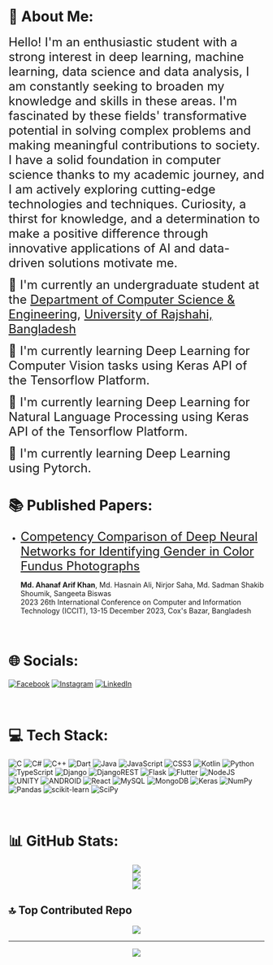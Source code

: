 # 💫 About Me:
<font size=5>Hello! I'm an enthusiastic student with a strong interest in deep learning, machine learning, data science and data analysis, I am constantly seeking to broaden my knowledge and skills in these areas. I'm fascinated by these fields' transformative potential in solving complex problems and making meaningful contributions to society. I have a solid foundation in computer science thanks to my academic journey, and I am actively exploring cutting-edge technologies and techniques. Curiosity, a thirst for knowledge, and a determination to make a positive difference through innovative applications of AI and data-driven solutions motivate me.</font>

<font size=5> 📖 I'm currently an undergraduate student at the [Department of Computer Science & Engineering](https://ru.ac.bd/cse), [University of Rajshahi, Bangladesh](https://ru.ac.bd)</font>

<font size=5>📍 I'm currently learning Deep Learning for Computer Vision tasks using Keras API of the Tensorflow Platform.</font>

<font size=5>📍 I'm currently learning Deep Learning for Natural Language Processing using Keras API of the Tensorflow Platform.</font>

<font size=5>📍 I'm currently learning Deep Learning using Pytorch.</font>

# 📚 Published Papers:
- <font size=5> [Competency Comparison of Deep Neural Networks for Identifying Gender in Color Fundus Photographs](https://doi.org/10.1109/ICCIT60459.2023.10441623)</font>

    **Md. Ahanaf Arif Khan**, Md. Hasnain Ali, Nirjor Saha, Md. Sadman Shakib Shoumik, Sangeeta Biswas
    <br> 2023 26th International Conference on Computer and Information Technology (ICCIT), 13-15 December 2023, Cox's Bazar, Bangladesh
<br><br><br>

# 🌐 Socials:
[![Facebook](https://img.shields.io/badge/Facebook-%231877F2.svg?logo=Facebook&logoColor=white)](https://facebook.com/ahanaf019) [![Instagram](https://img.shields.io/badge/Instagram-%23E4405F.svg?logo=Instagram&logoColor=white)](https://instagram.com/ahanaf019) [![LinkedIn](https://img.shields.io/badge/LinkedIn-%230077B5.svg?logo=linkedin&logoColor=white)](https://linkedin.com/in/ahanaf019) 
<br><br><br>

# 💻 Tech Stack:
![C](https://img.shields.io/badge/c-%2300599C.svg?style=for-the-badge&logo=c&logoColor=white) ![C#](https://img.shields.io/badge/c%23-%23239120.svg?style=for-the-badge&logo=c-sharp&logoColor=white) ![C++](https://img.shields.io/badge/c++-%2300599C.svg?style=for-the-badge&logo=c%2B%2B&logoColor=white) ![Dart](https://img.shields.io/badge/dart-%230175C2.svg?style=for-the-badge&logo=dart&logoColor=white) ![Java](https://img.shields.io/badge/java-%23ED8B00.svg?style=for-the-badge&logo=java&logoColor=white) ![JavaScript](https://img.shields.io/badge/javascript-%23323330.svg?style=for-the-badge&logo=javascript&logoColor=%23F7DF1E) ![CSS3](https://img.shields.io/badge/css3-%231572B6.svg?style=for-the-badge&logo=css3&logoColor=white) ![Kotlin](https://img.shields.io/badge/kotlin-%230095D5.svg?style=for-the-badge&logo=kotlin&logoColor=white) ![Python](https://img.shields.io/badge/python-3670A0?style=for-the-badge&logo=python&logoColor=ffdd54) ![TypeScript](https://img.shields.io/badge/typescript-%23007ACC.svg?style=for-the-badge&logo=typescript&logoColor=white) ![Django](https://img.shields.io/badge/django-%23092E20.svg?style=for-the-badge&logo=django&logoColor=white) ![DjangoREST](https://img.shields.io/badge/DJANGO-REST-ff1709?style=for-the-badge&logo=django&logoColor=white&color=ff1709&labelColor=gray) ![Flask](https://img.shields.io/badge/flask-%23000.svg?style=for-the-badge&logo=flask&logoColor=white) ![Flutter](https://img.shields.io/badge/Flutter-%2302569B.svg?style=for-the-badge&logo=Flutter&logoColor=white) ![NodeJS](https://img.shields.io/badge/node.js-6DA55F?style=for-the-badge&logo=node.js&logoColor=white) ![UNITY](https://img.shields.io/badge/Unity-%2320232a.svg?style=for-the-badge&logo=unity&logoColor=white) ![ANDROID](https://img.shields.io/badge/android-%2320232a.svg?style=for-the-badge&logo=android&logoColor=%a4c639) ![React](https://img.shields.io/badge/react-%2320232a.svg?style=for-the-badge&logo=react&logoColor=%2361DAFB) ![MySQL](https://img.shields.io/badge/mysql-%2300f.svg?style=for-the-badge&logo=mysql&logoColor=white) ![MongoDB](https://img.shields.io/badge/MongoDB-%234ea94b.svg?style=for-the-badge&logo=mongodb&logoColor=white) ![Keras](https://img.shields.io/badge/Keras-%23D00000.svg?style=for-the-badge&logo=Keras&logoColor=white) ![NumPy](https://img.shields.io/badge/numpy-%23013243.svg?style=for-the-badge&logo=numpy&logoColor=white) ![Pandas](https://img.shields.io/badge/pandas-%23150458.svg?style=for-the-badge&logo=pandas&logoColor=white) ![scikit-learn](https://img.shields.io/badge/scikit--learn-%23F7931E.svg?style=for-the-badge&logo=scikit-learn&logoColor=white) ![SciPy](https://img.shields.io/badge/SciPy-%230C55A5.svg?style=for-the-badge&logo=scipy&logoColor=%white)
<br><br><br>
# 📊 GitHub Stats:
<div align="center">

![](https://github-readme-stats.vercel.app/api?username=ahanaf019&theme=radical&hide_border=true&include_all_commits=true&count_private=true)<br>
![](https://github-readme-streak-stats.herokuapp.com/?user=ahanaf019&theme=radical&hide_border=true)<br>
![](https://github-readme-stats.vercel.app/api/top-langs/?username=ahanaf019&theme=radical&hide_border=true&include_all_commits=true&count_private=true&layout=compact)<br>
</div>

## 🔝 Top Contributed Repo
<div align="center">

![](https://github-contributor-stats.vercel.app/api?username=ahanaf019&limit=5&theme=radical&combine_all_yearly_contributions=true)

---
  [![](https://visitcount.itsvg.in/api?id=ahanaf019&icon=9&color=12)](https://visitcount.itsvg.in)
</div>
<!-- Proudly created with GPRM ( https://gprm.itsvg.in ) -->
